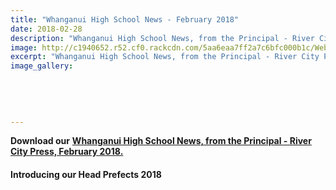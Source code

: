 ```yaml
---
title: "Whanganui High School News - February 2018"
date: 2018-02-28
description: "Whanganui High School News, from the Principal - River City Press, February 2018..."
image: http://c1940652.r52.cf0.rackcdn.com/5aa6eaa7ff2a7c6bfc000b1c/Website-WHS-CrestFacebook-Profile---180x180---white-bg.jpg
excerpt: "Whanganui High School News, from the Principal - River City Press, February 2018."
image_gallery:
    
    
    
    
    
---
```


<p><span><strong>Download our</strong> </span><strong><a href="http://c1940652.r52.cf0.rackcdn.com/5aa6ebdbb8d39a7499000b3d/Rivercity-Press-newsletter-Feb-2018.pdf">Whanganui High School News, from the Principal - River City Press, February 2018.</a></strong></p>
<h4>Introducing our Head Prefects 2018</h4>

